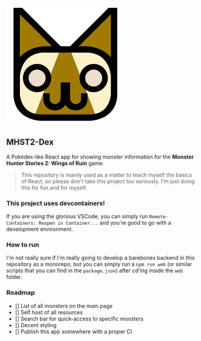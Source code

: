 
![MHST2-Dex](./assets/HappyFelyne.png)

## MHST2-Dex

A Pokédex-like React app for showing monster information for the **Monster Hunter Stories 2: Wings of Ruin** game.

> This repository is mainly used as a matter to teach myself the basics of React, so please don't take this project too seriously.
> I'm just doing this for fun and for myself.


### This project uses devcontainers!

If you are using the glorious VSCode, you can simply run `Remote-Containers: Reopen in Container...` and you're good to go with a development environment.


### How to run

I'm not really sure if I'm really going to develop a barebones backend in this repository as a monorepo, but you can simply run a `npm run web` (or similar scripts that you can find in the `package.json`) after cd'ing inside the `web` folder.


### Roadmap

- [] List of all monsters on the main page
- [] Self host of all resources
- [] Search bar for quick-access to specific monsters
- [] Decent styling
- [] Publish this app somewhere with a proper CI
